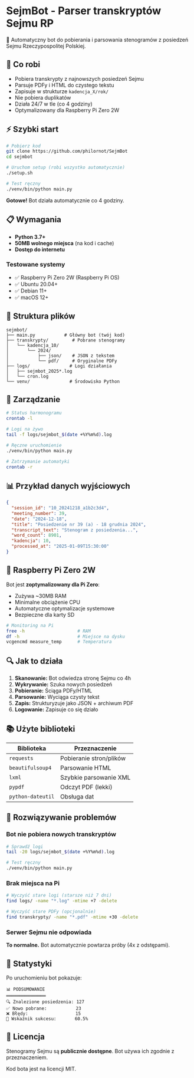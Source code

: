 # SejmBot - Parser transkryptów Sejmu RP

🤖 Automatyczny bot do pobierania i parsowania stenogramów z posiedzeń Sejmu Rzeczypospolitej Polskiej.

## 🎯 Co robi

- Pobiera transkrypty z najnowszych posiedzeń Sejmu
- Parsuje PDFy i HTML do czystego tekstu
- Zapisuje w strukturze `kadencja_X/rok/`
- Nie pobiera duplikatów
- Działa 24/7 w tle (co 4 godziny)
- Optymalizowany dla Raspberry Pi Zero 2W

## ⚡ Szybki start

```bash
# Pobierz kod
git clone https://github.com/philornot/SejmBot
cd sejmbot

# Uruchom setup (robi wszystko automatycznie)
./setup.sh

# Test ręczny
./venv/bin/python main.py
```

**Gotowe!** Bot działa automatycznie co 4 godziny.

## 📋 Wymagania

- **Python 3.7+**
- **50MB wolnego miejsca** (na kod i cache)
- **Dostęp do internetu**

### Testowane systemy

- ✅ Raspberry Pi Zero 2W (Raspberry Pi OS)
- ✅ Ubuntu 20.04+
- ✅ Debian 11+
- ✅ macOS 12+

## 📂 Struktura plików

```
sejmbot/
├── main.py           # Główny bot (twój kod)
├── transkrypty/         # Pobrane stenogramy
│   └── kadencja_10/
│       └── 2024/
│           ├── json/    # JSON z tekstem
│           └── pdf/     # Oryginalne PDFy
├── logs/               # Logi działania
│   ├── sejmbot_2025*.log
│   └── cron.log
└── venv/               # Środowisko Python
```

## 🔧 Zarządzanie

```bash
# Status harmonogramu
crontab -l

# Logi na żywo  
tail -f logs/sejmbot_$(date +%Y%m%d).log

# Ręczne uruchomienie
./venv/bin/python main.py

# Zatrzymanie automatyki
crontab -r
```

## 📊 Przykład danych wyjściowych

```json
{
  "session_id": "10_20241218_a1b2c3d4",
  "meeting_number": 39,
  "date": "2024-12-18",
  "title": "Posiedzenie nr 39 (a) - 18 grudnia 2024",
  "transcript_text": "Stenogram z posiedzenia...",
  "word_count": 8901,
  "kadencja": 10,
  "processed_at": "2025-01-09T15:30:00"
}
```

## 🍓 Raspberry Pi Zero 2W

Bot jest **zoptymalizowany dla Pi Zero**:

- Zużywa ~30MB RAM
- Minimalne obciążenie CPU
- Automatyczne optymalizacje systemowe
- Bezpieczne dla karty SD

```bash
# Monitoring na Pi
free -h                    # RAM
df -h                      # Miejsce na dysku  
vcgencmd measure_temp      # Temperatura
```

## 🔍 Jak to działa

1. **Skanowanie:** Bot odwiedza stronę Sejmu co 4h
2. **Wykrywanie:** Szuka nowych posiedzeń
3. **Pobieranie:** Ściąga PDFy/HTML
4. **Parsowanie:** Wyciąga czysty tekst
5. **Zapis:** Strukturyzuje jako JSON + archiwum PDF
6. **Logowanie:** Zapisuje co się działo

## 📚 Użyte biblioteki

| Biblioteka        | Przeznaczenie           |
|-------------------|-------------------------|
| `requests`        | Pobieranie stron/plików |
| `beautifulsoup4`  | Parsowanie HTML         |
| `lxml`            | Szybkie parsowanie XML  |
| `pypdf`           | Odczyt PDF (lekki)      |
| `python-dateutil` | Obsługa dat             |

## 🚨 Rozwiązywanie problemów

### Bot nie pobiera nowych transkryptów

```bash
# Sprawdź logi
tail -20 logs/sejmbot_$(date +%Y%m%d).log

# Test ręczny
./venv/bin/python main.py
```

### Brak miejsca na Pi

```bash
# Wyczyść stare logi (starsze niż 7 dni)
find logs/ -name "*.log" -mtime +7 -delete

# Wyczyść stare PDFy (opcjonalnie)
find transkrypty/ -name "*.pdf" -mtime +30 -delete
```

### Serwer Sejmu nie odpowiada

**To normalne.** Bot automatycznie powtarza próby (4x z odstępami).

## 🎯 Statystyki

Po uruchomieniu bot pokazuje:

```
📊 PODSUMOWANIE
═══════════════
🔍 Znalezione posiedzenia: 127
✅ Nowo pobrane:           23  
❌ Błędy:                  15
🎯 Wskaźnik sukcesu:       60.5%
```

## 📄 Licencja

Stenogramy Sejmu są **publicznie dostępne**. Bot używa ich zgodnie z przeznaczeniem.

Kod bota jest na licencji MIT.